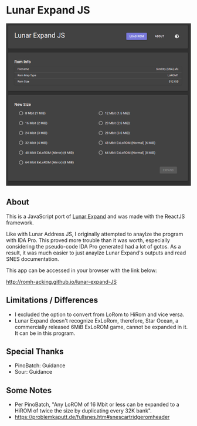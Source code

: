 # Lunar Expand JS

![picture](screenshot.png)

## About
This is a JavaScript port of [Lunar Expand](https://www.romhacking.net/utilities/27/) and was made with the ReactJS framework.

Like with Lunar Address JS, I originally attempted to anaylze the program with IDA Pro. This proved more trouble than it was worth, especially considering the pseudo-code IDA Pro generated had a lot of gotos. As a result, it was much easier to just anaylze Lunar Expand's outputs and read SNES documentation.

This app can be accessed in your browser with the link below:

http://romh-acking.github.io/lunar-expand-JS

## Limitations / Differences
* I excluded the option to convert from LoRom to HiRom and vice versa. 
* Lunar Expand doesn't recognize ExLoRom, therefore, Star Ocean, a commercially released 6MiB ExLoROM game, cannot be expanded in it. It can be in this program.

## Special Thanks
* PinoBatch: Guidance
* Sour: Guidance

## Some Notes
* Per PinoBatch, "Any LoROM of 16 Mbit or less can be expanded to a HiROM of twice the size by duplicating every 32K bank".
* https://problemkaputt.de/fullsnes.htm#snescartridgeromheader

